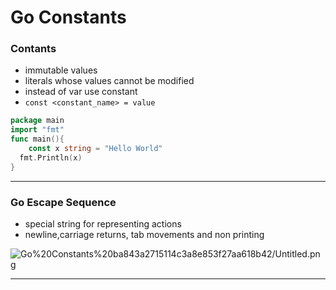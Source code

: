 # Go Constants

### Contants

- immutable values
- literals  whose values cannot be modified
- instead of var use constant
- `const <constant_name> = value`

```go
package main 
import "fmt"
func main(){
	const x string = "Hello World"
  fmt.Println(x)
}
```

---

### Go Escape Sequence

- special string for representing actions
- newline,carriage returns, tab movements and non printing

![Go%20Constants%20ba843a2715114c3a8e853f27aa618b42/Untitled.png](Go%20Constants%20ba843a2715114c3a8e853f27aa618b42/Untitled.png)

---
